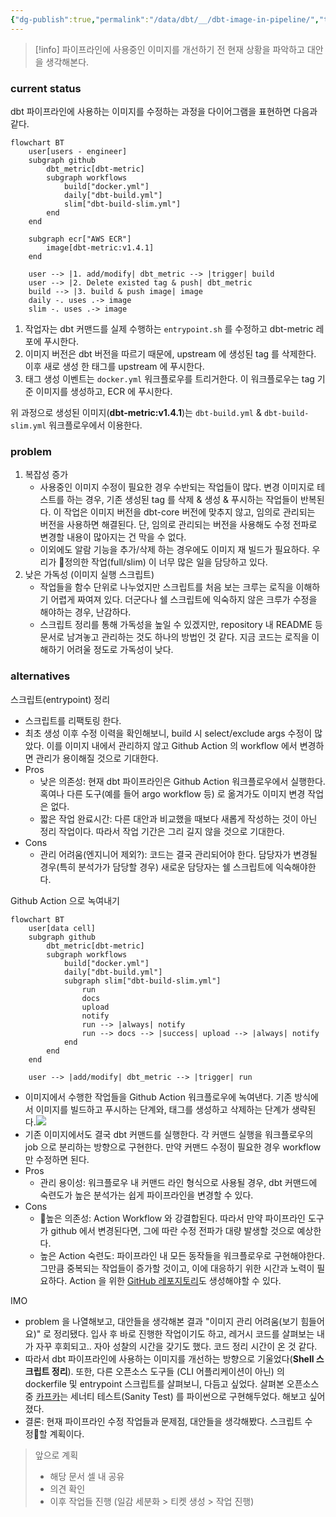 ```yaml
---
{"dg-publish":true,"permalink":"/data/dbt/__/dbt-image-in-pipeline/","tags":["dbt","image","pipeline"],"dgHomeLink":true,"dgShowBacklinks":true,"dgShowLocalGraph":true,"dgShowInlineTitle":true,"dgEnableSearch":true,"dgLinkPreview":true,"dgShowTags":true,"noteIcon":"","created":"2024-06-30T00:39:32.597+09:00"}
---
```



> [!info] 파이프라인에 사용중인 이미지를 개선하기 전 현재 상황을 파악하고 대안을 생각해본다.

### current status


dbt 파이프라인에 사용하는 이미지를 수정하는 과정을 다이어그램을 표현하면 다음과 같다.
```mermaid
flowchart BT
	user[users - engineer]
	subgraph github
		dbt_metric[dbt-metric]
		subgraph workflows
			build["docker.yml"]
			daily["dbt-build.yml"]
			slim["dbt-build-slim.yml"]
		end
	end
	
	subgraph ecr["AWS ECR"]
		image[dbt-metric:v1.4.1]
	end

	user --> |1. add/modify| dbt_metric --> |trigger| build
	user --> |2. Delete existed tag & push| dbt_metric
	build --> |3. build & push image| image
	daily -. uses .-> image
	slim -. uses .-> image
```

1. 작업자는 dbt 커맨드를 실제 수행하는 `entrypoint.sh` 를 수정하고 dbt-metric 레포에 푸시한다. 
2. 이미지 버전은 dbt 버전을 따르기 때문에, upstream 에 생성된 tag 를 삭제한다. 이후 새로 생성
한 태그를 upstream 에 푸시한다.
3. 태그 생성 이벤트는 `docker.yml` 워크플로우를 트리거한다. 이 워크플로우는 tag 기준 이미지를 생성하고, ECR 에 푸시한다.

위 과정으로 생성된 이미지(**dbt-metric:v1.4.1**)는 `dbt-build.yml` & `dbt-build-slim.yml` 워크플로우에서 이용한다. 


### problem


1. 복잡성 증가
	- 사용중인 이미지 수정이 필요한 경우 수반되는 작업들이 많다. 변경 이미지로 테스트를 하는 경우, 기존 생성된 tag 를 삭제 & 생성 & 푸시하는 작업들이 반복된다. 이 작업은 이미지 버전을 dbt-core 버전에 맞추지 않고, 임의로 관리되는 버전을 사용하면 해결된다. 단, 임의로 관리되는 버전을 사용해도 수정 전파로 변경할 내용이 많아지는 건 막을 수 없다.
	- 이외에도 알람 기능을 추가/삭제 하는 경우에도 이미지 재 빌드가 필요하다. 우리가 정의한 작업(full/slim) 이 너무 많은 일을 담당하고 있다.
2. 낮은 가독성 (이미지 실행 스크립트)
	- 작업들을 함수 단위로 나누었지만 스크립트를 처음 보는 크루는 로직을 이해하기 어렵게 짜여져 있다. 더군다나 쉘 스크립트에 익숙하지 않은 크루가 수정을 해야하는 경우, 난감하다.
	- 스크립트 정리를 통해 가독성을 높일 수 있겠지만, repository 내 README 등 문서로 남겨놓고 관리하는 것도 하나의 방법인 것 같다. 지금 코드는 로직을 이해하기 어려울 정도로 가독성이 낮다.


### alternatives


스크립트(entrypoint) 정리
- 스크립트를 리팩토링 한다.
- 최초 생성 이후 수정 이력을 확인해보니, build 시 select/exclude args 수정이 많았다. 이를 이미지 내에서 관리하지 않고 Github Action 의 workflow 에서 변경하면 관리가 용이해질 것으로 기대한다.
- Pros
	- 낮은 의존성: 현재 dbt 파이프라인은 Github Action 워크플로우에서 실행한다. 혹여나 다른 도구(예를 들어 argo workflow 등) 로 옮겨가도 이미지 변경 작업은 없다.
	- 짧은 작업 완료시간: 다른 대안과 비교했을 때보다 새롭게 작성하는 것이 아닌 정리 작업이다. 따라서 작업 기간은 그리 길지 않을 것으로 기대한다.
- Cons
	- 관리 어려움(엔지니어 제외?): 코드는 결국 관리되어야 한다. 담당자가 변경될 경우(특히 분석가가 담당할 경우) 새로운 담당자는 쉘 스크립트에 익숙해야한다.


Github Action 으로 녹여내기
```mermaid
flowchart BT
	user[data cell]
	subgraph github
		dbt_metric[dbt-metric]
		subgraph workflows
			build["docker.yml"]
			daily["dbt-build.yml"]
			subgraph slim["dbt-build-slim.yml"]
				run
				docs
				upload
				notify
				run --> |always| notify
				run --> docs --> |success| upload --> |always| notify
			end
		end
	end
	
	user --> |add/modify| dbt_metric --> |trigger| run
```
- 이미지에서 수행한 작업들을 Github Action 워크플로우에 녹여낸다. 기존 방식에서 이미지를 빌드하고 푸시하는 단계와, 태그를 생성하고 삭제하는 단계가 생략된다.![](https://i.imgur.com/6A0m4DY.png)
- 기존 이미지에서도 결국 dbt 커맨드를 실행한다. 각 커맨드 실행을 워크플로우의 job 으로 분리하는 방향으로 구현한다. 만약 커맨드 수정이 필요한 경우 workflow 만 수정하면 된다.
- Pros
	- 관리 용이성: 워크플로우 내 커맨드 라인 형식으로 사용될 경우, dbt 커맨드에 숙련도가 높은 분석가는 쉽게 파이프라인을 변경할 수 있다.
- Cons
	- 높은 의존성: Action Workflow 와 강결합된다. 따라서 만약 파이프라인 도구가 github 에서 변경된다면, 그에 따란 수정 전파가 대량 발생할 것으로 예상한다.
	- 높은 Action 숙련도: 파이프라인 내 모든 동작들을 워크플로우로 구현해야한다. 그만큼 중복되는 작업들이 증가할 것이고, 이에 대응하기 위한 시간과 노력이 필요하다. Action 을 위한 [GitHub 레포지토리](https://github.com/dbt-labs/actions)도 생성해야할 수 있다.


IMO
- problem 을 나열해보고, 대안들을 생각해본 결과 "이미지 관리 어려움(보기 힘들어요)" 로 정리됐다. 입사 후 바로 진행한 작업이기도 하고, 레거시 코드를 살펴보는 내가 자꾸 후회되고.. 자아 성찰의 시간을 갖기도 했다. 코드 정리 시간이 온 것 같다.
- 따라서 dbt 파이프라인에 사용하는 이미지를 개선하는 방향으로 기울었다(**Shell 스크립트 정리**). 또한, 다른 오픈소스 도구들 (CLI 어플리케이션이 아닌) 의 dockerfile 및 entrypoint 스크립트를 살펴보니, 다듬고 싶었다. 살펴본 오픈소스 중 [카프카](https://github.com/apache/kafka/tree/trunk/docker)는 세너티 테스트(Sanity Test) 를 파이썬으로 구현해두었다. 해보고 싶어졌다.
- 결론: 현재 파이프라인 수정 작업들과 문제점, 대안들을 생각해봤다. 스크립트 수정할 계획이다.

> 앞으로 계획
> - 해당 문서 셀 내 공유
> - 의견 확인
> - 이후 작업들 진행 (일감 세분화 > 티켓 생성 > 작업 진행)